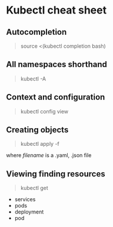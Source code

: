 # Kubectl cheat sheet


## Autocompletion

> source <(kubectl completion bash)


## All namespaces shorthand

> kubectl -A


## Context and configuration

> kubectl config view


## Creating objects

> kubectl apply -f <filename>

where _filename_ is a .yaml, .json file


## Viewing finding resources

> kubectl get

- services
- pods
- deployment
- pod